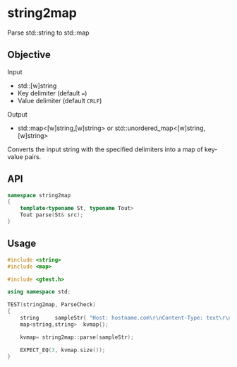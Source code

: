 # string2map
Parse std::string to std::map

## Objective

Input
- std::[w]string
- Key delimiter (default `=`)
- Value delimiter (default `CRLF`)

Output
- std::map<[w]string,[w]string> or std::unordered_map<[w]string,[w]string>

Converts the input string with the specified delimiters into a map of key-value pairs.

## API

```cpp
namespace string2map
{
    template<typename St, typename Tout>
    Tout parse(St& src);
}
```

## Usage

```cpp
#include <string>
#include <map>

#include <gtest.h>

using namespace std;

TEST(string2map, ParseCheck)
{
    string     sampleStr{ "Host: hostname.com\r\nContent-Type: text\r\nContent-Length: 99\r\n\r\n"s };
    map<string,string>  kvmap{};

    kvmap= string2map::parse(sampleStr);

    EXPECT_EQ(3, kvmap.size());
}
```